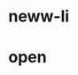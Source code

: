 # neww-li

<h1>
<a src="https://my.scalingo.com/deploy?source=https://github.com/rpband709/neww-li">
<div>open</div>
</a>
</h1>
